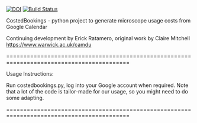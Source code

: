 [![DOI](https://zenodo.org/badge/174334892.svg)](https://zenodo.org/badge/latestdoi/174334892) [![Build Status](https://travis-ci.com/warwickcamdu/CostedBookings.svg?branch=master)](https://travis-ci.com/warwickcamdu/CostedBookings)



CostedBookings - python project to generate microscope usage costs from Google Calendar  


Continuing development by Erick Ratamero, original work by Claire Mitchell  
https://www.warwick.ac.uk/camdu


==========================================================================================

Usage Instructions:

Run costedbookings.py, log into your Google account when required. Note that a lot of the code
is tailor-made for our usage, so you might need to do some adapting.  


==========================================================================================




